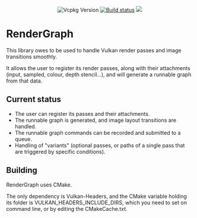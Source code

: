 <p align="center">
  <img alt="Vcpkg Version" src="https://img.shields.io/vcpkg/v/rendergraph">
  <a href="https://github.com/DragonJoker/RenderGraph/actions?query=workflow%3ABuild+event%3Apush"><img alt="Build status" src="https://github.com/DragonJoker/RenderGraph/workflows/Build/badge.svg?event=push"></a>
  <a href="https://codecov.io/gh/DragonJoker/RenderGraph" ><img src="https://codecov.io/gh/DragonJoker/RenderGraph/graph/badge.svg?token=E0IGAPHLJO"/></a>
</p>


# RenderGraph

This library owes to be used to handle Vulkan render passes and image transitions smoothly.

It allows the user to register its render passes, along with their attachments (input, sampled, colour, depth stencil...), and will generate a runnable graph from that data.

## Current status

- The user can register its passes and their attachments.  
- The runnable graph is generated, and image layout transitions are handled.  
- The runnable graph commands can be recorded and submitted to a queue.  
- Handling of "variants" (optional passes, or paths of a single pass that are triggered by specific conditions).  

## Building

RenderGraph uses CMake.

The only dependency is Vulkan-Headers, and the CMake variable holding its folder is VULKAN_HEADERS_INCLUDE_DIRS, which you need to set on command line, or by editing the CMakeCache.txt.  
